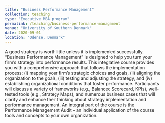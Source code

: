 ```yaml
---
title: "Business Performance Management"
collection: teaching
type: "Executive MBA program"
permalink: /teaching/business-performance-management
venue: "University of Southern Denmark"
date: 2020-09-01
location: "Odense, Denmark"
---
```


A good strategy is worth little unless it is implemented successfully. “Business Performance Management” is designed to help you turn your firm’s strategy into performance results. This
integrative course provides you with a comprehensive approach that follows the implementation process: (i) mapping your firm’s strategic choices and goals, (ii) aligning the organization to the goals, (iii) testing and adjusting the strategy, and (iv) establishing organizational conditions that foster performance. Participants will discuss a variety of frameworks (e.g., Balanced Scorecard, KPIs), well-tested tools (e.g., Strategy Maps), and numerous business cases that will clarify and enhance their thinking about strategy implementation and performance management. An integral part of the course is the Performance Management Audit – an individual application of the course tools and concepts to your own organization.
